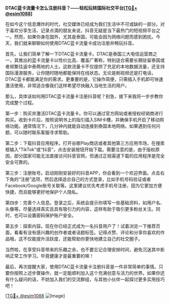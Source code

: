 **DTAC蓝卡流量卡怎么注册抖音？——轻松玩转国际社交平台[[TG💪+ @esim1088](https://t.me/s/esim1088)]**

在如今这个信息爆炸的时代，社交媒体已经成为我们生活中不可或缺的一部分。对于喜欢分享生活、记录点滴的朋友来说，抖音无疑是当下最热门的短视频平台之一。然而，如果你身在国外，尤其是泰国，可能会因为网络问题而感到困扰。今天，我们就来聊聊如何使用DTAC蓝卡流量卡成功注册并畅玩抖音。

首先，让我们简单了解一下DTAC蓝卡流量卡。DTAC是泰国三大电信运营商之一，其推出的蓝卡流量卡以性价比高、覆盖广著称，特别适合需要长期驻留泰国或者频繁往返中泰两地的人士。这款流量卡不仅提供了充足的本地数据流量，还支持国际漫游服务，让你随时随地都能保持在线状态。无论是刷视频还是打电话，DTAC蓝卡都能满足你的需求。更重要的是，它操作简便，只需插入手机即可快速激活使用，非常适合像我们这样希望尽快融入当地生活的用户。

那么，具体该如何用DTAC蓝卡流量卡注册抖音呢？别急，接下来我将一步步教你完成整个过程。

第一步：购买并激活DTAC蓝卡流量卡。你可以通过官方网站或者授权经销商进行购买。收到卡片后，按照说明书上的指引插入SIM卡槽，并确保手机开启了移动网络功能。通常情况下，几分钟内就能自动连接到泰国本地网络。如果遇到任何问题，可以随时联系客服寻求帮助。

第二步：下载抖音应用程序。打开谷歌Play商店或者其他第三方应用市场，在搜索框输入“TikTok”或“抖音”，点击安装按钮开始下载。需要注意的是，由于版权原因，部分国家可能无法直接访问抖音官网，但通过正规渠道下载的应用程序是完全安全可靠的。

第三步：注册账号。启动刚刚安装好的抖音APP，你会看到一个欢迎界面。点击右下角的“注册”选项，然后选择适合自己的方式登录，比如手机号码验证或者Facebook/Google账号关联等。这里建议优先考虑手机号注册，因为它更加方便快捷，而且能够更好地保护个人隐私。

第四步：完善个人信息。登录之后，系统会提示你填写一些基础资料，如用户名、头像等。尽量选择真实且具有吸引力的内容，这样有助于吸引更多粉丝关注。同时，也可以设置密码保护账户安全。

第五步：探索内容。现在你已经正式成为一名抖音用户了！试着浏览一下推荐页面，看看有没有感兴趣的创作者或者话题标签。记得点赞、评论和分享你喜欢的作品哦，这不仅能提升活跃度，还能帮助你更快地建立自己的社交圈子。

当然啦，在享受抖音带来的乐趣之余，也不要忘记合理安排时间，避免沉迷其中影响正常工作学习。毕竟健康才是最重要的嘛！

最后，再次提醒大家，使用DTAC蓝卡流量卡注册抖音是一件非常简单的事情。只要你按照上述步骤操作，就一定能顺利加入这个充满创意与活力的世界。如果你还有什么疑问的话，不妨加入我们的交流群组，与其他小伙伴一起探讨更多实用技巧吧！

[[TG💪+ @esim1088](https://t.me/s/esim1088) ![Image](https://i.postimg.cc/4NQfJmqS/Snipaste-2025-05-13-00-14-12.png)]